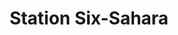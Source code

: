 ---
title: "Station Six-Sahara"
year: 1963
rating: 3.5
stars: "★★★½"
rewatched: false
permalink: "station-six-sahara"
watched_on: 2021-02-19
---